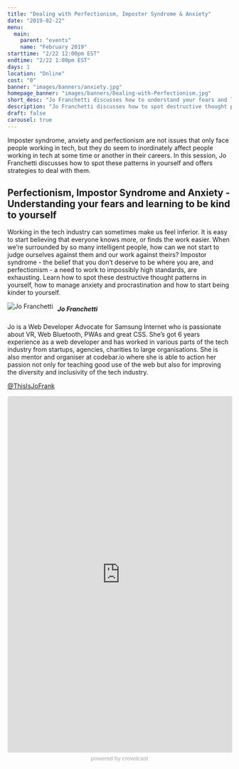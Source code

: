 ```yaml
---
title: "Dealing with Perfectionism, Imposter Syndrome & Anxiety"
date: "2019-02-22"
menu:
  main:
    parent: "events"
    name: "February 2019"
starttime: "2/22 12:00pm EST"
endtime: "2/22 1:00pm EST"
days: 1
location: "Online"
cost: "0"
banner: "images/banners/anxiety.jpg"
homepage_banner: "images/banners/Dealing-with-Perfectionism.jpg"
short_desc: "Jo Franchetti discusses how to understand your fears and learn to be kind to yourself."
description: "Jo Franchetti discusses how to spot destructive thought patterns in yourself, how to manage anxiety and procrastination and how to start being kinder to yourself."
draft: false
carousel: true
---
```


Imposter syndrome, anxiety and perfectionism are not issues that only face people working in tech, but they do seem to inordinately affect people working in tech at some time or another in their careers. In this session, Jo Franchetti discusses how to spot these patterns in yourself and offers strategies to deal with them.

## Perfectionism, Impostor Syndrome and Anxiety - Understanding your fears and learning to be kind to yourself

Working in the tech industry can sometimes make us feel inferior. It is easy to start believing that everyone knows more, or finds the work easier. When we’re surrounded by so many intelligent people, how can we not start to judge ourselves against them and our work against theirs? Impostor syndrome - the belief that you don’t deserve to be where you are, and perfectionism - a need to work to impossibly high standards, are exhausting. Learn how to spot these destructive thought patterns in yourself, how to manage anxiety and procrastination and how to start being kinder to yourself.

<img src="/images/speakers/JoFranchetti.jpg" style="float:left;margin-right: 10px;" alt="Jo Franchetti">

##### Jo Franchetti

Jo is a Web Developer Advocate for Samsung Internet who is passionate about VR, Web Bluetooth, PWAs and great CSS. She’s got 6 years experience as a web developer and has worked in various parts of the tech industry from startups, agencies, charities to large organisations. She is also mentor and organiser at codebar.io where she is able to action her passion not only for teaching good use of the web but also for improving the diversity and inclusivity of the tech industry.

<i class="fa fa-twitter" aria-hidden="true"></i> [@ThisIsJoFrank](https://twitter.com/ThisIsJoFrank)

<a name="register"></a>

<iframe width="100%" height="800" frameborder="0" marginheight="0" marginwidth="0" allowtransparency="true" src="https://www.crowdcast.io/e/dealing-with?navlinks=false&embed=true" style="border: 1px solid #EEE;border-radius:3px;"></iframe><a href="https://www.crowdcast.io/?utm_source=embed&utm_medium=website&utm_campaign=embed" style="color: #aaa; font-family: 'Helvetica', 'Arial', sans-serif;text-decoration: none;display: block;text-align: center;font-size: 13px;padding: 5px 0;">powered by crowdcast</a>